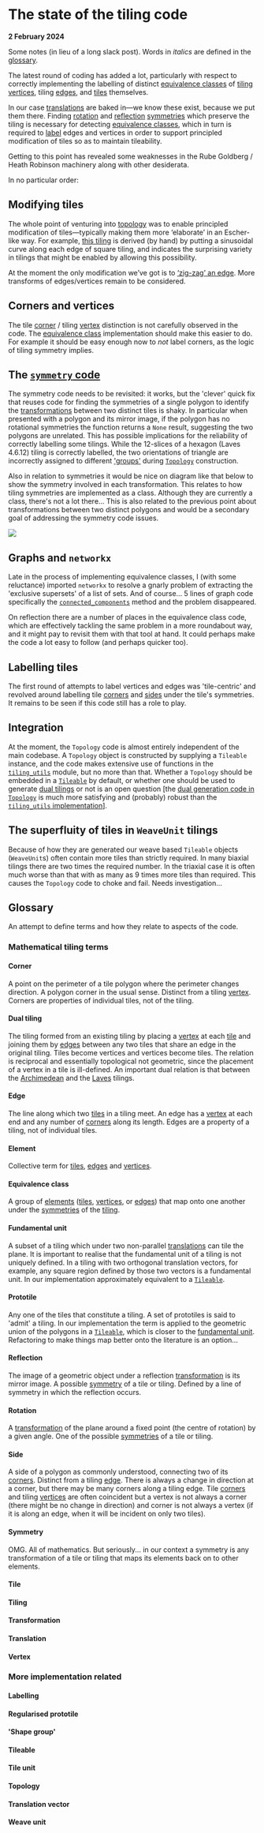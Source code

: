 # The state of the tiling code
**2 February 2024**

Some notes (in lieu of a long slack post). Words in *italics* are defined in the [glossary](#glossary).

The latest round of coding has added a lot, particularly with respect to correctly implementing the labelling of distinct [equivalence classes](#equivalence-class) of [tiling](#tiling) [vertices](#vertex), tiling [edges](#edge), and [tiles](#tiling) themselves. 

In our case [translations](#translation) are baked in&mdash;we know these exist, because we put them there. Finding [rotation](#rotation) and [reflection](#reflection) [symmetries](#symmetry) which preserve the tiling is necessary for detecting [equivalence classes](#equivalence-class), which in turn is required to [label](#labelling) edges and vertices in order to support principled modification of tiles so as to maintain tileability.

Getting to this point has revealed some weaknesses in the Rube Goldberg / Heath Robinson machinery along with other desiderata.

In no particular order:

## Modifying tiles
The whole point of venturing into [topology](#topology) was to enable principled modification of tiles&mdash;typically making them more ‘elaborate’ in an Escher-like way. For example, [this tiling](example-tiles-wobbly-escherian.ipynb) is derived (by hand) by putting a sinusoidal curve along each edge of square tiling, and indicates the surprising variety in tilings that might be enabled by allowing this possibility.

At the moment the only modification we’ve got is to [‘zig-zag’ an edge](doc/weavingspace/topology.html#transform-edges). More transforms of edges/vertices remain to be considered.

## Corners and vertices
The tile [corner](#corner) / tiling [vertex](#vertex) distinction is not carefully observed in the code. The [equivalence class](#equivalence-class) implementation should make this easier to do. For example it should be easy enough now to *not* label corners, as the logic of tiling symmetry implies.

## The [`symmetry` code](doc/weavingspace/symmetry.html)
The symmetry code needs to be revisited: it works, but the 'clever' quick fix that reuses code for finding the symmetries of a single polygon to identify the [transformations](#transformation) between two distinct tiles is shaky. In particular when presented with a polygon and its mirror image, if the polygon has no rotational symmetries the function returns a `None` result, suggesting the two polygons are unrelated. This has possible implications for the reliability of correctly labelling some tilings. While the 12-slices of a hexagon (Laves 4.6.12) tiling is correctly labelled, the two orientations of triangle are incorrectly assigned to different ['groups'](#shape-group) during [`Topology`](doc/weavingspace/topology.html) construction.

Also in relation to symmetries it would be nice on diagram like that below to show the symmetry involved in each transformation. This relates to how tiling symmetries are implemented as a class. Although they are currently a class, there's not a lot there... This is also related to the previous point about transformations between two distinct polygons and would be a secondary goal of addressing the symmetry code issues.

![](sketches/cairo-symmetries.png)

## Graphs and `networkx`
Late in the process of implementing equivalence classes, I (with some reluctance) imported `networkx` to resolve a gnarly problem of extracting the 'exclusive supersets' of a list of sets. And of course... 5 lines of graph code specifically the [`connected_components`](https://networkx.org/documentation/stable/reference/algorithms/generated/networkx.algorithms.components.connected_components.html#networkx.algorithms.components.connected_components) method and the problem disappeared.

On reflection there are a number of places in the equivalence class code, which are effectively tackling the same problem in a more roundabout way, and it might pay to revisit them with that tool at hand. It could perhaps make the code a lot easy to follow (and perhaps quicker too).

## Labelling tiles
The first round of attempts to label vertices and edges was 'tile-centric' and revolved around labelling tile [corners](#corner) and [sides](#side) under the tile's symmetries. It remains to be seen if this code still has a role to play.

## Integration
At the moment, the `Topology` code is almost entirely independent of the main codebase. A `Topology` object is constructed by supplying a `Tileable` instance, and the code makes extensive use of functions in the [`tiling_utils`](doc/weavingspace/tiling_utils.html) module, but no more than that. Whether a `Topology` should be embedded in a [`Tileable`](#tileable) by default, or whether one should be used to generate [dual tilings](#dual-tiling) or not is an open question \[the [dual generation code in `Topology`](doc/weavingspace/topology.html#Topology.generate_dual) is much more satisfying and (probably) robust than the [`tiling_utils` implementation](doc/weavingspace/tiling_utils.html#get_dual_tile_unit)\].

## The superfluity of tiles in `WeaveUnit` tilings
Because of how they are generated our weave based `Tileable` objects (`WeaveUnit`s) often contain more tiles than strictly required. In many biaxial tilings there are two times the required number. In the triaxial case it is often much worse than that with as many as 9 times more tiles than required. This causes the `Topology` code to choke and fail. Needs investigation...

## Glossary
An attempt to define terms and how they relate to aspects of the code.

### Mathematical tiling terms
#### Corner
A point on the perimeter of a tile polygon where the perimeter changes direction. A polygon corner in the usual sense. Distinct from a tiling [vertex](#vertex). Corners are properties of individual tiles, not of the tiling.
#### Dual tiling
The tiling formed from an existing tiling by placing a [vertex](#vertex) at each [tile](#tile) and joining them by [edges](#edge) between any two tiles that share an edge in the original tiling. Tiles become vertices and vertices become tiles. The relation is reciprocal and essentially topological not geometric, since the placement of a vertex in a tile is ill-defined. An important dual relation is that between the [Archimedean](https://en.wikipedia.org/wiki/Euclidean_tilings_by_convex_regular_polygons#Archimedean,_uniform_or_semiregular_tilings) and the [Laves](https://en.wikipedia.org/wiki/List_of_Euclidean_uniform_tilings#Laves_tilings) tilings.
#### Edge
The line along which two [tiles](#tile) in a tiling meet. An edge has a [vertex](#vertex) at each end and any number of [corners](#corner) along its length. Edges are a property of a tiling, not of individual tiles.
#### Element
Collective term for [tiles](#tile), [edges](#edge) and [vertices](#vertex).
#### Equivalence class
A group of [elements](#element) ([tiles](#tile), [vertices](#vertex), or [edges](#edge)) that map onto one another under the [symmetries](#symmetry) of the [tiling](#tiling).
#### Fundamental unit
A subset of a tiling which under two non-parallel [translations](#translation) can tile the plane. It is important to realise that the fundamental unit of a tiling is not uniquely defined. In a tiling with two orthogonal translation vectors, for example, any square region defined by those two vectors is a fundamental unit. In our implementation approximately equivalent to a [`Tileable`](#tileable).
#### Prototile
Any one of the tiles that constitute a tiling. A set of prototiles is said to 'admit' a tiling. In our implementation the term is applied to the geometric union of the polygons in a [`Tileable`](#tileable), which is closer to the [fundamental unit](#fundamental-unit). Refactoring to make things map better onto the literature is an option...
#### Reflection
The image of a geometric object under a reflection [transformation](#transformation) is its mirror image. A possible [symmetry](#symmetry) of a tile or tiling. Defined by a line of symmetry in which the reflection occurs. 
#### Rotation
A [transformation](#transformation) of the plane around a fixed point (the centre of rotation) by a given angle. One of the possible [symmetries](#symmetry) of a tile or tiling.
#### Side
A side of a polygon as commonly understood, connecting two of its [corners](#corner). Distinct from a tiling [edge](#edge). There is always a change in direction at a corner, but there may be many corners along a tiling edge. Tile [corners](#corner) and tiling [vertices](#vertex) are often coincident but a vertex is not always a corner (there might be no change in direction) and corner is not always a vertex (if it is along an edge, when it will be incident on only two tiles).
#### Symmetry
OMG. All of mathematics. But seriously... in our context a symmetry is any transformation of a tile or tiling that maps its elements back on to other elements.
#### Tile
#### Tiling
#### Transformation
#### Translation
#### Vertex

### More implementation related
#### Labelling
#### Regularised prototile
#### 'Shape group'
#### Tileable
#### Tile unit
#### Topology
#### Translation vector
#### Weave unit
